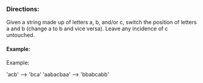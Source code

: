 ### Directions:

Given a string made up of letters a, b, and/or c, switch the position of letters a and b (change a to b and vice versa). Leave any incidence of c untouched.


#### Example:

Example:

'acb' --> 'bca'
'aabacbaa' --> 'bbabcabb'